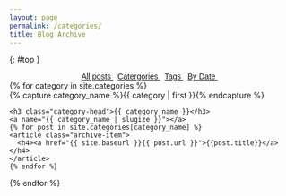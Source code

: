 ```yaml
---
layout: page
permalink: /categories/
title: Blog Archive
---
```



{: #top }

<!-- this code si from https://github.com/daattali/daattali.github.io/blob/master/index.html --> 
<div class="list-filters post-preview" style="text-align:center;font-family:Helvetica;">
  <a href="/categories" class="list-filter"> All posts </a> &nbsp;
  <a href="/CloudCategories" class="list-filter filter-selected"> Catergories </a> &nbsp;
  <a href="/CloudTags" class="list-filter"> Tags </a> &nbsp;
  <a href="/CloudDate" class="list-filter"> By Date </a> &nbsp;
</div>

<div id="archives">
{% for category in site.categories %}
  <div class="archive-group">
    {% capture category_name %}{{ category | first }}{% endcapture %}
    <div id="#{{ category_name | slugize }}"></div>
    <p></p>
    
    <h3 class="category-head">{{ category_name }}</h3>
    <a name="{{ category_name | slugize }}"></a>
    {% for post in site.categories[category_name] %}
    <article class="archive-item">
      <h4><a href="{{ site.baseurl }}{{ post.url }}">{{post.title}}</a></h4>
    </article>
    {% endfor %}
  </div>
{% endfor %}
</div>